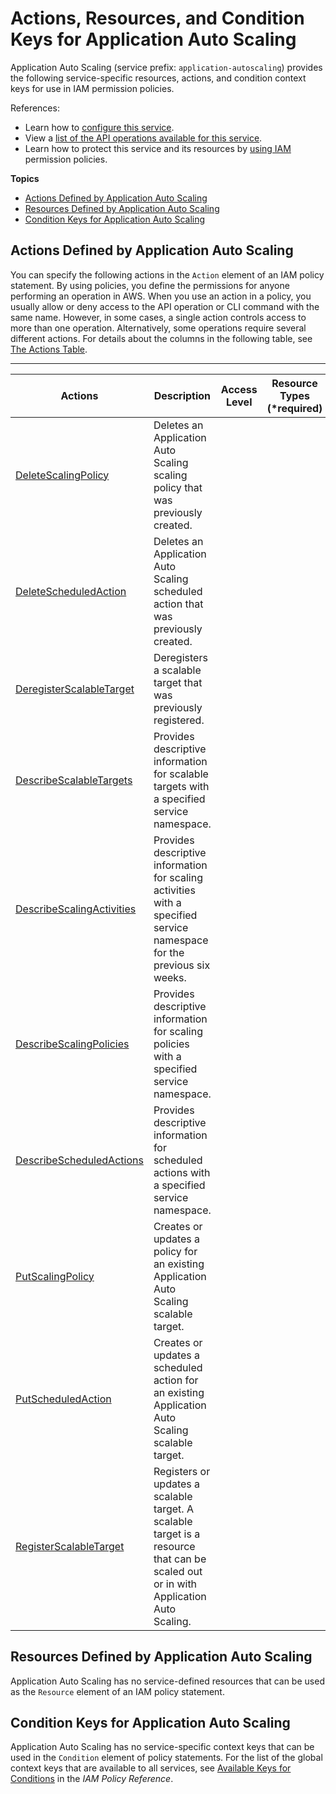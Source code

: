 # Actions, Resources, and Condition Keys for Application Auto Scaling<a name="list_applicationautoscaling"></a>

Application Auto Scaling \(service prefix: `application-autoscaling`\) provides the following service\-specific resources, actions, and condition context keys for use in IAM permission policies\.

References:
+ Learn how to [configure this service](http://docs.aws.amazon.com/ApplicationAutoScaling/latest/userguide/)\.
+ View a [list of the API operations available for this service](http://docs.aws.amazon.com/ApplicationAutoScaling/latest/APIReference/)\.
+ Learn how to protect this service and its resources by [using IAM](http://docs.aws.amazon.com/ApplicationAutoScaling/latest/userguide/IAM.html) permission policies\.

**Topics**
+ [Actions Defined by Application Auto Scaling](#applicationautoscaling-actions-as-permissions)
+ [Resources Defined by Application Auto Scaling](#applicationautoscaling-resources-for-iam-policies)
+ [Condition Keys for Application Auto Scaling](#applicationautoscaling-policy-keys)

## Actions Defined by Application Auto Scaling<a name="applicationautoscaling-actions-as-permissions"></a>

You can specify the following actions in the `Action` element of an IAM policy statement\. By using policies, you define the permissions for anyone performing an operation in AWS\. When you use an action in a policy, you usually allow or deny access to the API operation or CLI command with the same name\. However, in some cases, a single action controls access to more than one operation\. Alternatively, some operations require several different actions\. For details about the columns in the following table, see [The Actions Table](reference_policies_actions-resources-contextkeys.md#actions_table)\.


****  

| Actions | Description | Access Level | Resource Types \(\*required\) | Condition Keys | Dependent Actions | 
| --- | --- | --- | --- | --- | --- | 
| [DeleteScalingPolicy](http://docs.aws.amazon.com/ApplicationAutoScaling/latest/APIReference/API_DeleteScalingPolicy.html) | Deletes an Application Auto Scaling scaling policy that was previously created\. |   |  |  |  | 
| [DeleteScheduledAction](http://docs.aws.amazon.com/ApplicationAutoScaling/latest/APIReference/API_DeleteScheduledAction.html) | Deletes an Application Auto Scaling scheduled action that was previously created\. |   |  |  |  | 
| [DeregisterScalableTarget](http://docs.aws.amazon.com/ApplicationAutoScaling/latest/APIReference/API_DeregisterScalableTarget.html) | Deregisters a scalable target that was previously registered\. |   |  |  |  | 
| [DescribeScalableTargets](http://docs.aws.amazon.com/ApplicationAutoScaling/latest/APIReference/API_DescribeScalableTargets.html) | Provides descriptive information for scalable targets with a specified service namespace\. |   |  |  |  | 
| [DescribeScalingActivities](http://docs.aws.amazon.com/ApplicationAutoScaling/latest/APIReference/API_DescribeScalingActivities.html) | Provides descriptive information for scaling activities with a specified service namespace for the previous six weeks\. |   |  |  |  | 
| [DescribeScalingPolicies](http://docs.aws.amazon.com/ApplicationAutoScaling/latest/APIReference/API_DescribeScalingPolicies.html) | Provides descriptive information for scaling policies with a specified service namespace\. |   |  |  |  | 
| [DescribeScheduledActions](http://docs.aws.amazon.com/ApplicationAutoScaling/latest/APIReference/API_DescribeScheduledActions.html) | Provides descriptive information for scheduled actions with a specified service namespace\. |   |  |  |  | 
| [PutScalingPolicy](http://docs.aws.amazon.com/ApplicationAutoScaling/latest/APIReference/API_PutScalingPolicy.html) | Creates or updates a policy for an existing Application Auto Scaling scalable target\. |   |  |  |  | 
| [PutScheduledAction](http://docs.aws.amazon.com/ApplicationAutoScaling/latest/APIReference/API_PutScheduledAction.html) | Creates or updates a scheduled action for an existing Application Auto Scaling scalable target\. |   |  |  |  | 
| [RegisterScalableTarget](http://docs.aws.amazon.com/ApplicationAutoScaling/latest/APIReference/API_RegisterScalableTarget.html) | Registers or updates a scalable target\. A scalable target is a resource that can be scaled out or in with Application Auto Scaling\. |   |  |  |  | 

## Resources Defined by Application Auto Scaling<a name="applicationautoscaling-resources-for-iam-policies"></a>

Application Auto Scaling has no service\-defined resources that can be used as the `Resource` element of an IAM policy statement\.

## Condition Keys for Application Auto Scaling<a name="applicationautoscaling-policy-keys"></a>

Application Auto Scaling has no service\-specific context keys that can be used in the `Condition` element of policy statements\. For the list of the global context keys that are available to all services, see [Available Keys for Conditions](http://docs.aws.amazon.com/IAM/latest/UserGuide/reference_policies_condition-keys.html#AvailableKeys) in the *IAM Policy Reference*\.